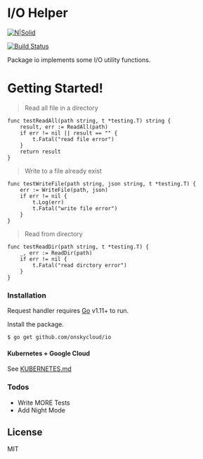# I/O Helper

[![N|Solid](https://cldup.com/dTxpPi9lDf.thumb.png)](https://github.com/onskycloud/io)

[![Build Status](https://travis-ci.org/joemccann/dillinger.svg?branch=master)](https://github.com/onskycloud/io)

Package io implements some I/O utility functions.


# Getting Started!

> Read all file in a directory
```
func testReadAll(path string, t *testing.T) string {
	result, err := ReadAll(path)
	if err != nil || result == "" {
		t.Fatal("read file error")
	}
	return result
}
```
> Write to a file already exist
```
func testWriteFile(path string, json string, t *testing.T) {
	err := WriteFile(path, json)
	if err != nil {
		t.Log(err)
		t.Fatal("write file error")
	}
}
```
> Read from directory
```
func testReadDir(path string, t *testing.T) {
	_, err := ReadDir(path)
	if err != nil {
		t.Fatal("read dirctory error")
	}
}
```

### Installation

Request handler requires [Go](https://golang.org/) v1.11+ to run.

Install the package.

```sh
$ go get github.com/onskycloud/io
```

#### Kubernetes + Google Cloud

See [KUBERNETES.md](https://github.com/joemccann/dillinger/blob/master/KUBERNETES.md)


### Todos

 - Write MORE Tests
 - Add Night Mode

License
----

MIT
